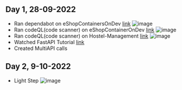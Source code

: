 ## Day 1, 28-09-2022

* Ran dependabot on eShopContainersOnDev [link](https://github.com/dotnet-architecture/eShopOnContainers)
![image](https://user-images.githubusercontent.com/80710226/192774789-33d021ff-75a8-488d-bfa5-b46df5e966f8.png)
* Ran codeQL(code scanner) on eShopContainerOnDev [link](https://github.com/dotnet-architecture/eShopOnContainers)
![image](https://user-images.githubusercontent.com/80710226/192773469-277543f9-c039-4999-b06c-9c1f7e18fd31.png)
* Ran codeQL(code scanner) on Hostel-Management [link](https://github.com/NandakishorV/Hostel-Management)
![image](https://user-images.githubusercontent.com/80710226/192773643-0f150d1f-4aa8-4075-bd37-c4c5e2806bc0.png)
* Watched FastAPI Tutorial [link](https://www.youtube.com/watch?v=7t2alSnE2-I)
* Created MultiAPI calls

## Day 2, 9-10-2022

* Light Step
![image](https://user-images.githubusercontent.com/76770419/194772202-5d396f53-0b1a-4326-8e5e-94ed2e056af2.png)
